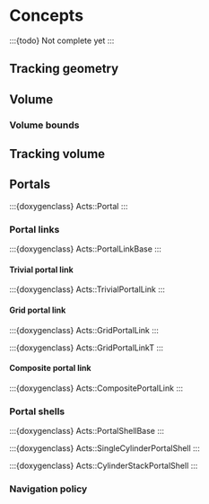 # Concepts

:::{todo}
Not complete yet
:::

## Tracking geometry

## Volume

### Volume bounds

## Tracking volume

## Portals

:::{doxygenclass} Acts::Portal
:::

### Portal links

:::{doxygenclass} Acts::PortalLinkBase
:::

#### Trivial portal link

:::{doxygenclass} Acts::TrivialPortalLink
:::

#### Grid portal link

:::{doxygenclass} Acts::GridPortalLink
:::

:::{doxygenclass} Acts::GridPortalLinkT
:::

#### Composite portal link

:::{doxygenclass} Acts::CompositePortalLink
:::

### Portal shells

:::{doxygenclass} Acts::PortalShellBase
:::

:::{doxygenclass} Acts::SingleCylinderPortalShell
:::

:::{doxygenclass} Acts::CylinderStackPortalShell
:::

### Navigation policy
